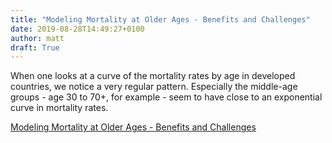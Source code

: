 ```yaml
---
title: "Modeling Mortality at Older Ages - Benefits and Challenges"
date: 2019-08-28T14:49:27+0100
author: matt
draft: True
---
```

When one looks at a curve of the mortality rates by age in developed countries, we notice a very regular pattern. Especially the middle-age groups - age 30 to 70+, for example - seem to have close to an exponential curve in mortality rates. 

[ Modeling Mortality at Older Ages - Benefits and Challenges ]( http://www.genre.com/knowledge/blog/modeling-mortality-at-older-ages-benefits-and-challenges-en.html )
